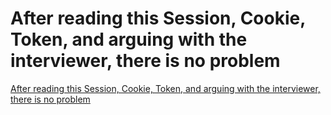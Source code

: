 # After reading this Session, Cookie, Token, and arguing with the interviewer, there is no problem
[After reading this Session, Cookie, Token, and arguing with the interviewer, there is no problem](https://aiwithcloud.com/2022/09/19/after_reading_this_session_cookie_token_and_arguing_with_the_interviewer_there_is_no_problem/)